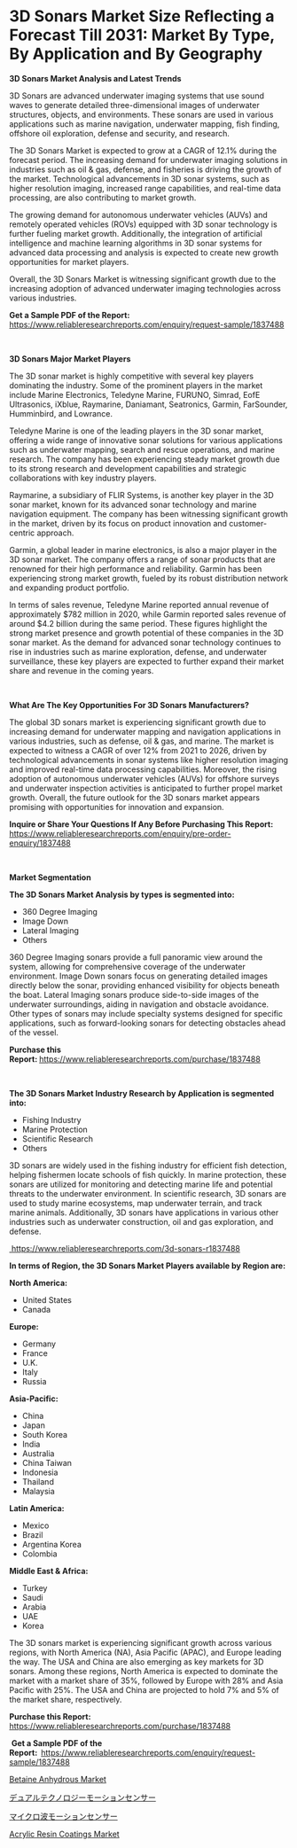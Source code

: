 <p><h1>3D Sonars Market Size Reflecting a Forecast Till 2031: Market By Type, By Application and By Geography</h1></p><p><strong>3D Sonars Market Analysis and Latest Trends</strong></p>
<p><p>3D Sonars are advanced underwater imaging systems that use sound waves to generate detailed three-dimensional images of underwater structures, objects, and environments. These sonars are used in various applications such as marine navigation, underwater mapping, fish finding, offshore oil exploration, defense and security, and research.</p><p>The 3D Sonars Market is expected to grow at a CAGR of 12.1% during the forecast period. The increasing demand for underwater imaging solutions in industries such as oil & gas, defense, and fisheries is driving the growth of the market. Technological advancements in 3D sonar systems, such as higher resolution imaging, increased range capabilities, and real-time data processing, are also contributing to market growth.</p><p>The growing demand for autonomous underwater vehicles (AUVs) and remotely operated vehicles (ROVs) equipped with 3D sonar technology is further fueling market growth. Additionally, the integration of artificial intelligence and machine learning algorithms in 3D sonar systems for advanced data processing and analysis is expected to create new growth opportunities for market players.</p><p>Overall, the 3D Sonars Market is witnessing significant growth due to the increasing adoption of advanced underwater imaging technologies across various industries.</p></p>
<p><strong>Get a Sample PDF of the Report:&nbsp;</strong> <a href="https://www.reliableresearchreports.com/enquiry/request-sample/1837488">https://www.reliableresearchreports.com/enquiry/request-sample/1837488</a></p>
<p>&nbsp;</p>
<p><strong>3D Sonars Major Market Players</strong></p>
<p><p>The 3D sonar market is highly competitive with several key players dominating the industry. Some of the prominent players in the market include Marine Electronics, Teledyne Marine, FURUNO, Simrad, EofE Ultrasonics, iXblue, Raymarine, Daniamant, Seatronics, Garmin, FarSounder, Humminbird, and Lowrance.</p><p>Teledyne Marine is one of the leading players in the 3D sonar market, offering a wide range of innovative sonar solutions for various applications such as underwater mapping, search and rescue operations, and marine research. The company has been experiencing steady market growth due to its strong research and development capabilities and strategic collaborations with key industry players.</p><p>Raymarine, a subsidiary of FLIR Systems, is another key player in the 3D sonar market, known for its advanced sonar technology and marine navigation equipment. The company has been witnessing significant growth in the market, driven by its focus on product innovation and customer-centric approach.</p><p>Garmin, a global leader in marine electronics, is also a major player in the 3D sonar market. The company offers a range of sonar products that are renowned for their high performance and reliability. Garmin has been experiencing strong market growth, fueled by its robust distribution network and expanding product portfolio.</p><p>In terms of sales revenue, Teledyne Marine reported annual revenue of approximately $782 million in 2020, while Garmin reported sales revenue of around $4.2 billion during the same period. These figures highlight the strong market presence and growth potential of these companies in the 3D sonar market. As the demand for advanced sonar technology continues to rise in industries such as marine exploration, defense, and underwater surveillance, these key players are expected to further expand their market share and revenue in the coming years.</p></p>
<p>&nbsp;</p>
<p><strong>What Are The Key Opportunities For 3D Sonars Manufacturers?</strong></p>
<p><p>The global 3D sonars market is experiencing significant growth due to increasing demand for underwater mapping and navigation applications in various industries, such as defense, oil & gas, and marine. The market is expected to witness a CAGR of over 12% from 2021 to 2026, driven by technological advancements in sonar systems like higher resolution imaging and improved real-time data processing capabilities. Moreover, the rising adoption of autonomous underwater vehicles (AUVs) for offshore surveys and underwater inspection activities is anticipated to further propel market growth. Overall, the future outlook for the 3D sonars market appears promising with opportunities for innovation and expansion.</p></p>
<p><strong>Inquire or Share Your Questions If Any Before Purchasing This Report:</strong> <a href="https://www.reliableresearchreports.com/enquiry/pre-order-enquiry/1837488">https://www.reliableresearchreports.com/enquiry/pre-order-enquiry/1837488</a></p>
<p>&nbsp;</p>
<p><strong>Market Segmentation</strong></p>
<p><strong>The 3D Sonars Market Analysis by types is segmented into:</strong></p>
<p><ul><li>360 Degree Imaging</li><li>Image Down</li><li>Lateral Imaging</li><li>Others</li></ul></p>
<p><p>360 Degree Imaging sonars provide a full panoramic view around the system, allowing for comprehensive coverage of the underwater environment. Image Down sonars focus on generating detailed images directly below the sonar, providing enhanced visibility for objects beneath the boat. Lateral Imaging sonars produce side-to-side images of the underwater surroundings, aiding in navigation and obstacle avoidance. Other types of sonars may include specialty systems designed for specific applications, such as forward-looking sonars for detecting obstacles ahead of the vessel.</p></p>
<p><strong>Purchase this Report:&nbsp;</strong><a href="https://www.reliableresearchreports.com/purchase/1837488">https://www.reliableresearchreports.com/purchase/1837488</a></p>
<p>&nbsp;</p>
<p><strong>The 3D Sonars Market Industry Research by Application is segmented into:</strong></p>
<p><ul><li>Fishing Industry</li><li>Marine Protection</li><li>Scientific Research</li><li>Others</li></ul></p>
<p><p>3D sonars are widely used in the fishing industry for efficient fish detection, helping fishermen locate schools of fish quickly. In marine protection, these sonars are utilized for monitoring and detecting marine life and potential threats to the underwater environment. In scientific research, 3D sonars are used to study marine ecosystems, map underwater terrain, and track marine animals. Additionally, 3D sonars have applications in various other industries such as underwater construction, oil and gas exploration, and defense.</p></p>
<p><a href="https://www.reliableresearchreports.com/3d-sonars-r1837488">&nbsp;https://www.reliableresearchreports.com/3d-sonars-r1837488</a></p>
<p><strong>In terms of Region, the 3D Sonars Market Players available by Region are:</strong></p>
<p>
    <p> <strong> North America: </strong>
        <ul>
            <li>United States</li>
            <li>Canada</li>
        </ul>
        </p> 
    <p> <strong> Europe: </strong>
        <ul>
            <li>Germany</li>
            <li>France</li>
            <li>U.K.</li>
            <li>Italy</li>
            <li>Russia</li>
        </ul>
        </p> 
    <p> <strong> Asia-Pacific: </strong>
        <ul>
            <li>China</li>
            <li>Japan</li>
            <li>South Korea</li>
            <li>India</li>
            <li>Australia</li>
            <li>China Taiwan</li>
            <li>Indonesia</li>
            <li>Thailand</li>
            <li>Malaysia</li>
        </ul>
        </p> 
    <p> <strong> Latin America: </strong>
        <ul>
            <li>Mexico</li>
            <li>Brazil</li>
            <li>Argentina Korea</li>
            <li>Colombia</li>
        </ul>
        </p> 
    <p> <strong> Middle East & Africa: </strong>
        <ul>
            <li>Turkey</li>
            <li>Saudi</li>
            <li>Arabia</li>
            <li>UAE</li>
            <li>Korea</li>
        </ul>
    </p>
    </p>
<p><p>The 3D sonars market is experiencing significant growth across various regions, with North America (NA), Asia Pacific (APAC), and Europe leading the way. The USA and China are also emerging as key markets for 3D sonars. Among these regions, North America is expected to dominate the market with a market share of 35%, followed by Europe with 28% and Asia Pacific with 25%. The USA and China are projected to hold 7% and 5% of the market share, respectively.</p></p>
<p><strong>Purchase this Report: </strong><a href="https://www.reliableresearchreports.com/purchase/1837488">https://www.reliableresearchreports.com/purchase/1837488</a></p>
<p>&nbsp;<strong>Get a Sample PDF of the Report:&nbsp;&nbsp;</strong><a href="https://www.reliableresearchreports.com/enquiry/request-sample/1837488">https://www.reliableresearchreports.com/enquiry/request-sample/1837488</a></p>
<p><strong></strong></p>
<p><p><a href="https://issuu.com/reportprime-2/docs/betaine-anhydrous-market-size-2030.pptx">Betaine Anhydrous Market</a></p><p><a href="https://github.com/hilmi-2a/Market-Research-Report-List-1/blob/main/467289436841.md">デュアルテクノロジーモーションセンサー</a></p><p><a href="https://github.com/jkjreqjscoxx7/Market-Research-Report-List-1/blob/main/681915736840.md">マイクロ波モーションセンサー</a></p><p><a href="https://issuu.com/reportprime-2/docs/acrylic-resin-coatings-market-size-2030.pptx">Acrylic Resin Coatings Market</a></p></p>